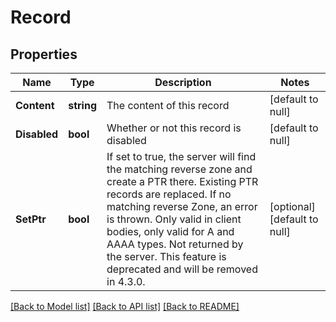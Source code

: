 # Record

## Properties
Name | Type | Description | Notes
------------ | ------------- | ------------- | -------------
**Content** | **string** | The content of this record | [default to null]
**Disabled** | **bool** | Whether or not this record is disabled | [default to null]
**SetPtr** | **bool** | If set to true, the server will find the matching reverse zone and create a PTR there. Existing PTR records are replaced. If no matching reverse Zone, an error is thrown. Only valid in client bodies, only valid for A and AAAA types. Not returned by the server. This feature is deprecated and will be removed in 4.3.0. | [optional] [default to null]

[[Back to Model list]](../README.md#documentation-for-models) [[Back to API list]](../README.md#documentation-for-api-endpoints) [[Back to README]](../README.md)


